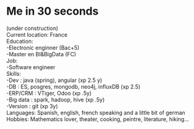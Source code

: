 # Me in 30 seconds   
(under construction)  
Current location: France     
Education:   
-Electronic enginner (Bac+5)  
-Master en BI&BigData (FC)    
Job:   
-Software engineer   
Skills:     
-Dev : java (spring), angular (xp 2.5 y)    
-DB :  ES, posgres, mongodb, neo4j, influxDB (xp 2.5)    
-ERP/CRM : VTiger, Odoo  (xp .5y)  
-Big data : spark, hadoop, hive (xp .5y)      
-Version : git (xp 3y)   
Languages: Spanish, english, french speaking and a little bit of german    
Hobbies: Mathematics lover, theater, cooking, peintre, literature, hiking...     





